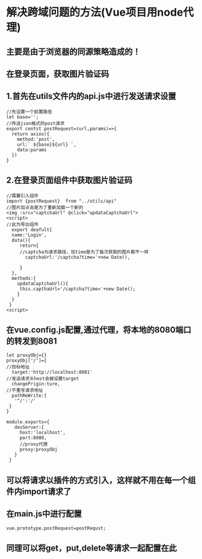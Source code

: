 # 解决跨域问题的方法(Vue项目用node代理)
## 主要是由于浏览器的同源策略造成的！
## 在登录页面，获取图片验证码
## 1.首先在utils文件内的api.js中进行发送请求设置  
```
//先设置一个前置路径  
let base='';  
//传送json格式的post请求  
export contst postRequest=(url,params)=>{  
  return axios({  
    method:'post',  
    url:` ${base}${url} `,  
    data:params
  })  
}  
```

## 2.在登录页面组件中获取图片验证码
```
//需要引入组件
import {postRequest}  from "../utils/api"
//图片加点击是为了重新加载一个新的
<img :src="captchaUrl" @click="updataCaptchaUrl">
<script>
//此为导出组件
  export deafult{
  name:'Login',
  data(){
     return{
     //captcha为请求路径，加time是为了每次获取的图片都不一样
       captchaUrl:'/captcha?time='+new Date(),
       
     } 
  },
  methods:{
    updataCaptchaUrl(){
     this.capthaUrl='/captcha?time='+new Date();
    }
  }
 }
<script>
```
## 在vue.config.js配置,通过代理，将本地的8080端口的转发到8081
```
let proxyObj={}
proxyObj['/']={
//目标地址
  target:'http://localhost:8081'
//发送请求头host会被设置target
  changePrigin:ture,
//不重写请求地址
  pathReWrite:{
   '^/':'/'
 }
}

module.exports={
   devServer:{
     host:'localhost',
     port:8080,
     //proxy代理
     proxy:proxyObj
   }
 }
```

## 可以将请求以插件的方式引入，这样就不用在每一个组件内import请求了
## 在main.js中进行配置
```
vue.prototype.postRequest=postRequst;
```
## 同理可以将get，put,delete等请求一起配置在此
